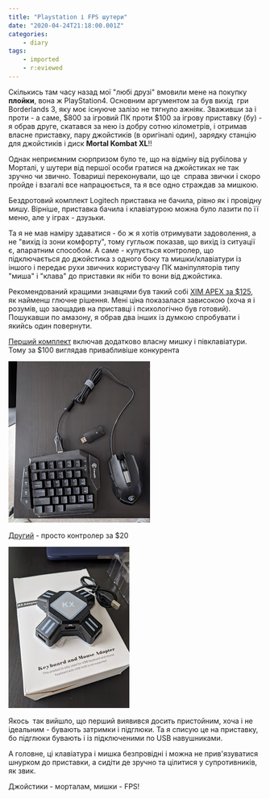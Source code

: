 ```yaml
---
title: "Playstation і FPS шутери"
date: "2020-04-24T21:18:00.001Z"
categories:
    - diary
tags:
    - imported
    - r:eviewed
---
```

Скількись там часу назад мої "любі друзі" вмовили мене на покупку **плойки**, вона ж PlayStation4. Основним аргументом за був вихід  гри Borderlands 3, яку моє існуюче залізо не тягнуло ажніяк. Зваживши за і проти - а саме, $800 за ігровий ПК проти $100 за ігрову приставку (бу) - я обрав друге, скатався за нею із добру сотню кілометрів, і отримав власне приставку, пару джойстиків (в оригіналі один), зарядку станцію для джойстиків і диск **Mortal Kombat XL**!!  
<!--more-->
Однак неприємним сюрпризом було те, що на відміну від рубілова у Морталі, у шутери від першої особи гратися на джойстиках не так зручно чи звично. Товариші переконували, що це  справа звички і скоро пройде і взагалі все напрацюється, та я все одно страждав за мишкою.

Бездротовий комплект Logitech приставка не бачила, рівно як і провідну мишу. Вірніше, приставка бачила і клавіатурою можна було лазити по її меню, але у іграх - дзузьки.

Та я не мав наміру здаватися - бо ж я хотів отримувати задоволення, а не "вихід із зони комфорту", тому гугльож показав, що вихід із ситуації є, апаратним способом. А саме - купується контролер, що підключається до джойстика з одного боку та мишки/клавіатури із іншого і передає рухи звичних користувачу ПК маніпуляторів типу "миша" і "клава" до приставки як ніби то вони від джойстика.

Рекомендований кращими знавцями був такий собі [XIM APEX за $125](https://www.amazon.com/XIM-APEX-Keyboard-Mouse-Adapter/dp/B079SS1CCR), як найменш глючне рішення. Мені ціна показалася зависокою (хоча я і розумів, що заощадив на приставці і психологічно був готовий). Пошукавши по амазону, я обрав два інших із думкою спробувати і якийсь один повернути.

[Перший комплект](https://www.amazon.com/gp/product/B07N2SSWHV) включав додатково власну мишку і півклавіатури. Тому за $100 виглядав привабливіше конкурента

[![](thumb_00.jpg)](img00.jpg)

[Другий](https://www.amazon.com/gp/product/B07ZHLF5L6) - просто контролер за $20

[![](thumb_01.jpg)](img01.jpg)

Якось  так вийшло, що перший виявився досить пристойним, хоча і не ідеальним - бувають затримки і підглюки. Та я списую це на приставку, бо підглюки бувають і із підключеними по USB навушниками.

А головне, ці клавіатура і мишка безпровідні і можна не прив'язуватися шнурком до приставки, а сидіти де зручно та цілитися у супротивників, як звик.

Джойстики - морталам, мишки - FPS!
